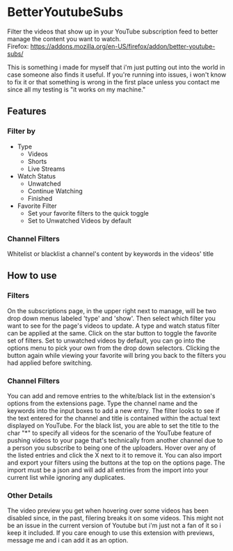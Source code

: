 # BetterYoutubeSubs
Filter the videos that show up in your YouTube subscription feed to better manage the content you want to watch. <br>
Firefox: https://addons.mozilla.org/en-US/firefox/addon/better-youtube-subs/

This is something i made for myself that i'm just putting out into the world in case someone also finds it useful. If you're running into issues, i won't know to fix it or that something is wrong in the first place unless you contact me since all my testing is "it works on my machine." 

## Features
### Filter by
- Type
  - Videos
  - Shorts
  - Live Streams
- Watch Status
  - Unwatched
  - Continue Watching
  - Finished
- Favorite Filter
  - Set your favorite filters to the quick toggle
  - Set to Unwatched Videos by default

### Channel Filters
Whitelist or blacklist a channel's content by keywords in the videos' title

## How to use
### Filters
On the subscriptions page, in the upper right next to manage, will be two drop down menus labeled 'type' and 'show'. Then select which filter you want to see for the page's videos to update. A type and watch status filter can be applied at the same. Click on the star button to toggle the favorite set of filters. Set to unwatched videos by default, you can go into the options menu to pick your own from the drop down selectors. Clicking the button again while viewing your favorite will bring you back to the filters you had applied before switching.

### Channel Filters
You can add and remove entries to the white/black list in the extension's options from the extensions page. Type the channel name and the keywords into the input boxes to add a new entry. The filter looks to see if the text entered for the channel and title is contained within the actual text displayed on YouTube. For the black list, you are able to set the title to the char "*" to specify all videos for the scenario of the YouTube feature of pushing videos to your page that's technically from another channel due to a person you subscribe to being one of the uploaders. Hover over any of the listed entries and click the X next to it to remove it. You can also import and export your filters using the buttons at the top on the options page. The import must be a json and will add all entries from the import into your current list while ignoring any duplicates.

### Other Details
The video preview you get when hovering over some videos has been disabled since, in the past, filering breaks it on some videos. This might not be an issue in the current version of Youtube but i'm just not a fan of it so i keep it included. If you care enough to use this extension with previews, message me and i can add it as an option. 
